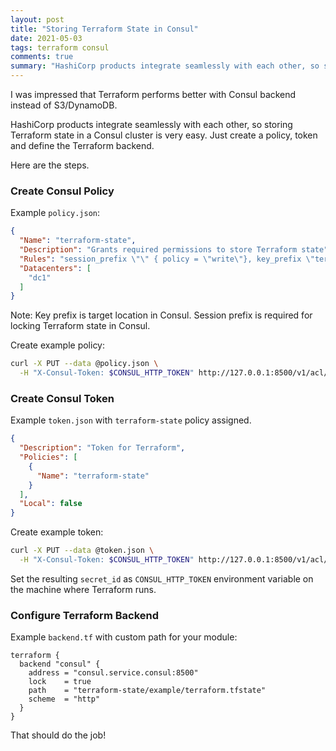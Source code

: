 ```yaml
---
layout: post
title: "Storing Terraform State in Consul"
date: 2021-05-03
tags: terraform consul
comments: true
summary: "HashiCorp products integrate seamlessly with each other, so storing Terraform state in a Consul cluster is very easy."
---
```


I was impressed that Terraform performs better with Consul backend instead of S3/DynamoDB.

HashiCorp products integrate seamlessly with each other, so storing Terraform state in a
Consul cluster is very easy. Just  create a policy, token and define the Terraform backend.

Here are the steps.

### Create Consul Policy

Example `policy.json`:

```json
{
  "Name": "terraform-state",
  "Description": "Grants required permissions to store Terraform state",
  "Rules": "session_prefix \"\" { policy = \"write\"}, key_prefix \"terraform-state/\" { policy = \"write\"}",
  "Datacenters": [
    "dc1"
  ]
}
```

Note: Key prefix is target location in Consul.
Session prefix is required for locking Terraform state in Consul.

Create example policy:

```bash
curl -X PUT --data @policy.json \
  -H "X-Consul-Token: $CONSUL_HTTP_TOKEN" http://127.0.0.1:8500/v1/acl/policy
```

### Create Consul Token

Example `token.json` with `terraform-state` policy assigned.

```json
{
  "Description": "Token for Terraform",
  "Policies": [
    {
      "Name": "terraform-state"
    }
  ],
  "Local": false
}
```

Create example token:

```bash
curl -X PUT --data @token.json \
  -H "X-Consul-Token: $CONSUL_HTTP_TOKEN" http://127.0.0.1:8500/v1/acl/token
```

Set the resulting `secret_id` as `CONSUL_HTTP_TOKEN` environment variable on the machine
where Terraform runs.

### Configure Terraform Backend

Example `backend.tf` with custom path for your module:

```hcl
terraform {
  backend "consul" {
    address = "consul.service.consul:8500"
    lock    = true
    path    = "terraform-state/example/terraform.tfstate"
    scheme  = "http"
  }
}
```

That should do the job!
